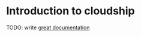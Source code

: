 # Introduction to cloudship

TODO: write [great documentation](http://jacobian.org/writing/what-to-write/)
